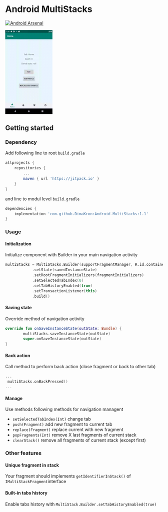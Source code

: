 Android MultiStacks      
===================  
[![Android Arsenal]( https://img.shields.io/badge/Android%20Arsenal-Android--MultiStacks-green.svg?style=flat )]( https://android-arsenal.com/details/1/8026 )

<img src="https://github.com/DimaKron/Android-MultiStacks/blob/master/sample.gif" width="30%">

## Getting started

### Dependency

Add following line to root `build.gradle`

```groovy
allprojects {
    repositories {
        ...
        maven { url 'https://jitpack.io' }
    }
}
```

and line to modul level `build.gradle`

```groovy
dependencies {
    implementation 'com.github.DimaKron:Android-MultiStacks:1.1'
}
```

### Usage

#### Initialization
Initialize component with Builder in your main navigation activity

```kotlin
multiStacks = MultiStacks.Builder(supportFragmentManager, R.id.containerLayout)
            .setState(savedInstanceState)
            .setRootFragmentInitializers(fragmentInitializers)
            .setSelectedTabIndex(0)
            .setTabHistoryEnabled(true)
            .setTransactionListener(this)
            .build()
```

#### Saving state

Override method of navigation activity

```kotlin
override fun onSaveInstanceState(outState: Bundle) {
        multiStacks.saveInstanceState(outState)
        super.onSaveInstanceState(outState)
}
```

#### Back action

Call method to perform back action (close fragment or back to other tab)

```kotlin
...
 multiStacks.onBackPressed()
...
```

#### Manage

Use methods following methods for navigation managent

- `setSelectedTabIndex(Int)` change tab
- `push(Fragment)` add new fragment to current tab
- `replace(Fragment)` replace current with new fragment
- `popFragments(Int)` remove X last fragments of current stack
- `clearStack()` remove all fragments of current stack (except first)

### Other features

#### Unique fragment in stack

Your fragment should implements `getIdentifierInStack()` of `IMultiStackFragment`interface

#### Built-in tabs history

Enable tabs history with `MultiStack.Builder.setTabHistoryEnabled(true)`
